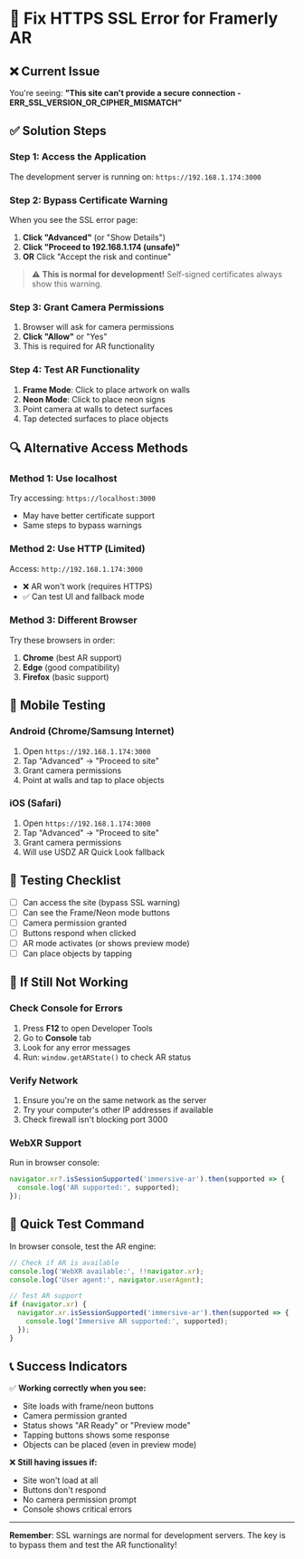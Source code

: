# 🔧 Fix HTTPS SSL Error for Framerly AR

## ❌ Current Issue
You're seeing: **"This site can't provide a secure connection - ERR_SSL_VERSION_OR_CIPHER_MISMATCH"**

## ✅ Solution Steps

### Step 1: Access the Application
The development server is running on: `https://192.168.1.174:3000`

### Step 2: Bypass Certificate Warning
When you see the SSL error page:

1. **Click "Advanced"** (or "Show Details")
2. **Click "Proceed to 192.168.1.174 (unsafe)"** 
3. **OR** Click "Accept the risk and continue"

> ⚠️ **This is normal for development!** Self-signed certificates always show this warning.

### Step 3: Grant Camera Permissions
1. Browser will ask for camera permissions
2. **Click "Allow"** or "Yes"
3. This is required for AR functionality

### Step 4: Test AR Functionality
1. **Frame Mode**: Click to place artwork on walls
2. **Neon Mode**: Click to place neon signs
3. Point camera at walls to detect surfaces
4. Tap detected surfaces to place objects

## 🔍 Alternative Access Methods

### Method 1: Use localhost
Try accessing: `https://localhost:3000`
- May have better certificate support
- Same steps to bypass warnings

### Method 2: Use HTTP (Limited)
Access: `http://192.168.1.174:3000`
- ❌ AR won't work (requires HTTPS)
- ✅ Can test UI and fallback mode

### Method 3: Different Browser
Try these browsers in order:
1. **Chrome** (best AR support)
2. **Edge** (good compatibility)
3. **Firefox** (basic support)

## 📱 Mobile Testing

### Android (Chrome/Samsung Internet)
1. Open `https://192.168.1.174:3000`
2. Tap "Advanced" → "Proceed to site"
3. Grant camera permissions
4. Point at walls and tap to place objects

### iOS (Safari)
1. Open `https://192.168.1.174:3000`
2. Tap "Advanced" → "Proceed to site"
3. Grant camera permissions
4. Will use USDZ AR Quick Look fallback

## 🎯 Testing Checklist

- [ ] Can access the site (bypass SSL warning)
- [ ] Can see the Frame/Neon mode buttons
- [ ] Camera permission granted
- [ ] Buttons respond when clicked
- [ ] AR mode activates (or shows preview mode)
- [ ] Can place objects by tapping

## 🔧 If Still Not Working

### Check Console for Errors
1. Press **F12** to open Developer Tools
2. Go to **Console** tab
3. Look for any error messages
4. Run: `window.getARState()` to check AR status

### Verify Network
1. Ensure you're on the same network as the server
2. Try your computer's other IP addresses if available
3. Check firewall isn't blocking port 3000

### WebXR Support
Run in browser console:
```javascript
navigator.xr?.isSessionSupported('immersive-ar').then(supported => {
  console.log('AR supported:', supported);
});
```

## 🚀 Quick Test Command

In browser console, test the AR engine:
```javascript
// Check if AR is available
console.log('WebXR available:', !!navigator.xr);
console.log('User agent:', navigator.userAgent);

// Test AR support
if (navigator.xr) {
  navigator.xr.isSessionSupported('immersive-ar').then(supported => {
    console.log('Immersive AR supported:', supported);
  });
}
```

## 📞 Success Indicators

✅ **Working correctly when you see:**
- Site loads with frame/neon buttons
- Camera permission granted
- Status shows "AR Ready" or "Preview mode"
- Tapping buttons shows some response
- Objects can be placed (even in preview mode)

❌ **Still having issues if:**
- Site won't load at all
- Buttons don't respond
- No camera permission prompt
- Console shows critical errors

---

**Remember**: SSL warnings are normal for development servers. The key is to bypass them and test the AR functionality! 